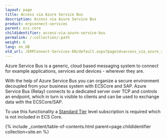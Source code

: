 ```yaml
---
layout: page
title: Access via Azure Service Bus
description: Access via Azure Service Bus
product: erpconnect-services
parent: ecs-core
childidentifier: access-via-azure-service-bus
permalink: /:collection/:path
weight: 6
lang: en_GB
old_url: /ERPConnect-Services-EN/default.aspx?pageid=access_via_azure_service_bus
---
```


Azure Service Bus is a generic, cloud based messaging system to connect for example applications, services and devices - wherever they are.  

With the help of Azure Service Bus you can organize a secure environment decoupled from your business system with ECSCore and SAP. Azure Service Bus (Relay) connects to a dedicated server over TCP and controls an endpoint, which in turn is visible to clients and can be used to exchange data with the ECSCore/SAP.

To use this functionality a [Standard Tier](https://azure.microsoft.com/de-de/pricing/details/service-bus/) level subscription is required which is not included in ECS Core. 


{% include _content/table-of-contents.html parent=page.childidentifier collection=site.en %}